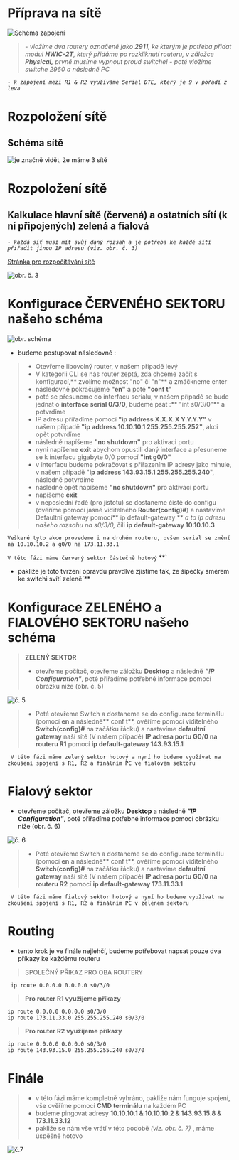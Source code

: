 # Příprava na sítě


![Schéma zapojení](https://cdn.discordapp.com/attachments/893822214854574090/893823577957224488/bcg.png)

> *- vložíme dva routery označené jako **2911**, ke kterým je potřeba přidat modul **HWIC-2T**, který přidáme po rozkliknutí routeru, v záložce **Physical,** prvně musíme vypnout proud switche!*
> *- poté vložíme switche 2960 a následně PC*

*`- k zapojení mezi R1 & R2 využíváme Serial DTE, který je 9 v pořadí z leva`*

# Rozpoložení sítě
## Schéma sítě

![je značně vidět, že máme 3 sítě](https://cdn.discordapp.com/attachments/893822214854574090/893824440012529694/unknown.png)

# Rozpoložení sítě
## Kalkulace hlavní sítě (červená) a ostatních sítí (k ní připojených) zelená a fialová

*`- každá síť musí mít svůj daný rozsah a je potřeba ke každé sítí přiřadit jinou IP adresu (viz. obr. č. 3)`*

[Stránka pro rozpočítávání sítě](https://www.calculator.net/ip-subnet-calculator.html)

![obr. č. 3](https://cdn.discordapp.com/attachments/893822214854574090/893824951860232232/unknown.png)


# Konfigurace **ČERVENÉHO SEKTORU** našeho schéma

![obr. schéma](https://cdn.discordapp.com/attachments/893822214854574090/893830525826007080/unknown.png)



- budeme postupovat následovně : 

> - Otevřeme libovolný router, v našem případě levý
> - V kategorii CLI se nás router zeptá, zda chceme začít s konfigurací,** zvolíme možnost "no" či "n"** a zmáčkneme enter
> - následovně pokračujeme **"en"** a poté **"conf t"**
> - poté se přesuneme do interfacu serialu, v našem případě se bude jednat o **interface serial 0/3/0**, budeme psát :** "int s0/3/0"** a potvrdíme
> - IP adresu přiřadíme pomocí **"ip address X.X.X.X Y.Y.Y.Y"** v našem případě  **"ip address 10.10.10.1 255.255.255.252"**, akci opět potvrdíme
> - následně napíšeme **"no shutdown"** pro aktivaci portu
> - nyní napíšeme **exit** abychom opustili daný interface a přesuneme se k interfacu gigabyte 0/0 pomocí **"int g0/0"**
> - v interfacu budeme pokračovat s přiřazením IP adresy jako minule, v našem případě "**ip address 143.93.15.1 255.255.255.240**", následně potvrdíme
> - následně opět napíšeme **"no shutdown"** pro aktivaci portu
> - napíšeme **exit**
> - v neposlední řadě (pro jistotu) se dostaneme čistě do configu (ověříme pomocí jasně viditelného **Router(config)#**) a nastavíme Defaultní gateway pomocí** ip default-gateway ** *a to ip adresu našeho rozsahu na s0/3/0,* čili **ip default-gateway 10.10.10.3**

```Veškeré tyto akce provedeme i na druhém routeru, ovšem serial se změní na 10.10.10.2 a g0/0 na 173.11.33.1```

```V této fázi máme červený sektor částečně hotový```
**`
- pakliže je toto tvrzení opravdu pravdIvé zjistíme tak, že šipečky směrem ke switchi svítí zeleně`**

# Konfigurace **ZELENÉHO** a **FIALOVÉHO SEKTORU** našeho schéma

> **ZELENÝ SEKTOR**
> - otevřeme počítač, otevřeme záložku **Desktop** a následně ***"!P Configuration"***, poté přiřadíme potřebné informace pomocí obrázku níže (obr. č. 5)

![č. 5](https://cdn.discordapp.com/attachments/893822214854574090/893832306459021392/unknown.png)

> - Poté otevřeme Switch a dostaneme se do configurace terminálu (pomocí **en** a následně** conf t**, ověříme pomocí viditelného **Switch(config)#** na začátku řádku) a nastavíme **defaultní gateway** naší sítě (V našem případě) **IP adresa portu G0/0 na routeru R1** pomocí **ip default-gateway 143.93.15.1**

``` V této fázi máme zelený sektor hotový a nyní ho budeme využívat na zkoušení spojení s R1, R2 a finálním PC ve fialovém sektoru```

# Fialový sektor

- otevřeme počítač, otevřeme záložku **Desktop** a následně ***"IP Configuration"***, poté přiřadíme potřebné informace pomocí obrázku níže (obr. č. 6)

![č. 6](https://cdn.discordapp.com/attachments/893822214854574090/893833668026568714/unknown.png)

> - Poté otevřeme Switch a dostaneme se do configurace terminálu (pomocí **en** a následně** conf t**, ověříme pomocí viditelného **Switch(config)#** na začátku řádku) a nastavíme **defaultní gateway** naší sítě (V našem případě) **IP adresa portu G0/0 na routeru R2** pomocí **ip default-gateway 173.11.33.1**

``` V této fázi máme fialový sektor hotový a nyní ho budeme využívat na zkoušení spojení s R1, R2 a finálním PC v zeleném sektoru```

# Routing

- tento krok je ve finále nejlehčí, budeme potřebovat napsat pouze dva příkazy ke každému routeru

> SPOLEČNÝ PŘIKAZ PRO OBA ROUTERY

``` ip route 0.0.0.0 0.0.0.0 s0/3/0```

> **Pro router R1 využijeme příkazy**
```
ip route 0.0.0.0 0.0.0.0 s0/3/0
ip route 173.11.33.0 255.255.255.240 s0/3/0
```

> **Pro router R2 využijeme příkazy**
```
ip route 0.0.0.0 0.0.0.0 s0/3/0
ip route 143.93.15.0 255.255.255.240 s0/3/0
```

# Finále

> - v této fázi máme kompletně vyhráno, pakliže nám funguje spojení, vše ověříme pomocí **CMD terminálu** na každém PC
> - budeme pingovat adresy **10.10.10.1 & 10.10.10.2 & 143.93.15.8 & 173.11.33.12**
> - pakliže se nám vše vrátí v této podobě *(viz. obr. č. 7)* , máme úspěšně hotovo

![č.7](https://cdn.discordapp.com/attachments/893822214854574090/893835823336812544/unknown.png)